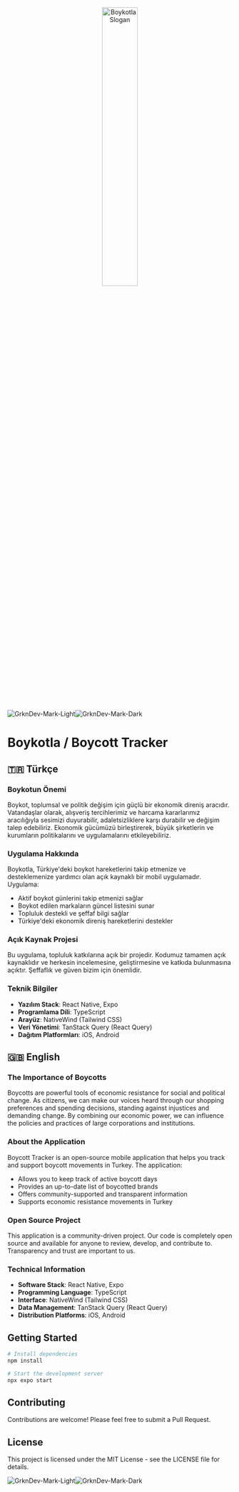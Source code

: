 <div align="center">
  <img src="https://boykot.grkn.dev/slogan.svg" alt="Boykotla Slogan" width="40%" />
  <br />
  
</div>

  ![GrknDev-Mark-Light](https://www.grkn.dev/assets/text/gdev_text_light.png#gh-dark-mode-only)![GrknDev-Mark-Dark](https://www.grkn.dev/assets/text/gdev_text_dark.png#gh-light-mode-only)

# Boykotla / Boycott Tracker

## 🇹🇷 Türkçe

### Boykotun Önemi

Boykot, toplumsal ve politik değişim için güçlü bir ekonomik direniş aracıdır. Vatandaşlar olarak, alışveriş tercihlerimiz ve harcama kararlarımız aracılığıyla sesimizi duyurabilir, adaletsizliklere karşı durabilir ve değişim talep edebiliriz. Ekonomik gücümüzü birleştirerek, büyük şirketlerin ve kurumların politikalarını ve uygulamalarını etkileyebiliriz.

### Uygulama Hakkında

Boykotla, Türkiye'deki boykot hareketlerini takip etmenize ve desteklemenize yardımcı olan açık kaynaklı bir mobil uygulamadır. Uygulama:

- Aktif boykot günlerini takip etmenizi sağlar
- Boykot edilen markaların güncel listesini sunar
- Topluluk destekli ve şeffaf bilgi sağlar
- Türkiye'deki ekonomik direniş hareketlerini destekler

### Açık Kaynak Projesi

Bu uygulama, topluluk katkılarına açık bir projedir. Kodumuz tamamen açık kaynaklıdır ve herkesin incelemesine, geliştirmesine ve katkıda bulunmasına açıktır. Şeffaflık ve güven bizim için önemlidir.

### Teknik Bilgiler

- **Yazılım Stack**: React Native, Expo
- **Programlama Dili**: TypeScript
- **Arayüz**: NativeWind (Tailwind CSS)
- **Veri Yönetimi**: TanStack Query (React Query)
- **Dağıtım Platformları**: iOS, Android

## 🇬🇧 English

### The Importance of Boycotts

Boycotts are powerful tools of economic resistance for social and political change. As citizens, we can make our voices heard through our shopping preferences and spending decisions, standing against injustices and demanding change. By combining our economic power, we can influence the policies and practices of large corporations and institutions.

### About the Application

Boycott Tracker is an open-source mobile application that helps you track and support boycott movements in Turkey. The application:

- Allows you to keep track of active boycott days
- Provides an up-to-date list of boycotted brands
- Offers community-supported and transparent information
- Supports economic resistance movements in Turkey

### Open Source Project

This application is a community-driven project. Our code is completely open source and available for anyone to review, develop, and contribute to. Transparency and trust are important to us.

### Technical Information

- **Software Stack**: React Native, Expo
- **Programming Language**: TypeScript
- **Interface**: NativeWind (Tailwind CSS)
- **Data Management**: TanStack Query (React Query)
- **Distribution Platforms**: iOS, Android

## Getting Started

```bash
# Install dependencies
npm install

# Start the development server
npx expo start
```

## Contributing

Contributions are welcome! Please feel free to submit a Pull Request.

## License

This project is licensed under the MIT License - see the LICENSE file for details.


  ![GrknDev-Mark-Light](https://www.grkn.dev/assets/text/gdev_text_light.png#gh-dark-mode-only)![GrknDev-Mark-Dark](https://www.grkn.dev/assets/text/gdev_text_dark.png#gh-light-mode-only)

